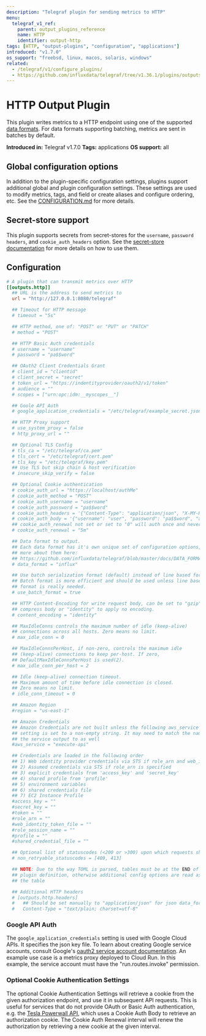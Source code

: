 ```yaml
---
description: "Telegraf plugin for sending metrics to HTTP"
menu:
  telegraf_v1_ref:
    parent: output_plugins_reference
    name: HTTP
    identifier: output-http
tags: [HTTP, "output-plugins", "configuration", "applications"]
introduced: "v1.7.0"
os_support: "freebsd, linux, macos, solaris, windows"
related:
  - /telegraf/v1/configure_plugins/
  - https://github.com/influxdata/telegraf/tree/v1.36.1/plugins/outputs/http/README.md, HTTP Plugin Source
---
```


# HTTP Output Plugin

This plugin writes metrics to a HTTP endpoint using one of the supported
[data formats](/telegraf/v1/data_formats/output). For data formats supporting batching, metrics are
sent in batches by default.

**Introduced in:** Telegraf v1.7.0
**Tags:** applications
**OS support:** all

[data_formats]: /docs/DATA_FORMATS_OUTPUT.md

## Global configuration options <!-- @/docs/includes/plugin_config.md -->

In addition to the plugin-specific configuration settings, plugins support
additional global and plugin configuration settings. These settings are used to
modify metrics, tags, and field or create aliases and configure ordering, etc.
See the [CONFIGURATION.md](/telegraf/v1/configuration/#plugins) for more details.

[CONFIGURATION.md]: ../../../docs/CONFIGURATION.md#plugins

## Secret-store support

This plugin supports secrets from secret-stores for the `username`, `password`
`headers`, and `cookie_auth_headers` option.
See the [secret-store documentation](/telegraf/v1/configuration/#secret-store-secrets) for more details on how
to use them.

[SECRETSTORE]: ../../../docs/CONFIGURATION.md#secret-store-secrets

## Configuration

```toml @sample.conf
# A plugin that can transmit metrics over HTTP
[[outputs.http]]
  ## URL is the address to send metrics to
  url = "http://127.0.0.1:8080/telegraf"

  ## Timeout for HTTP message
  # timeout = "5s"

  ## HTTP method, one of: "POST" or "PUT" or "PATCH"
  # method = "POST"

  ## HTTP Basic Auth credentials
  # username = "username"
  # password = "pa$$word"

  ## OAuth2 Client Credentials Grant
  # client_id = "clientid"
  # client_secret = "secret"
  # token_url = "https://indentityprovider/oauth2/v1/token"
  # audience = ""
  # scopes = ["urn:opc:idm:__myscopes__"]

  ## Goole API Auth
  # google_application_credentials = "/etc/telegraf/example_secret.json"

  ## HTTP Proxy support
  # use_system_proxy = false
  # http_proxy_url = ""

  ## Optional TLS Config
  # tls_ca = "/etc/telegraf/ca.pem"
  # tls_cert = "/etc/telegraf/cert.pem"
  # tls_key = "/etc/telegraf/key.pem"
  ## Use TLS but skip chain & host verification
  # insecure_skip_verify = false

  ## Optional Cookie authentication
  # cookie_auth_url = "https://localhost/authMe"
  # cookie_auth_method = "POST"
  # cookie_auth_username = "username"
  # cookie_auth_password = "pa$$word"
  # cookie_auth_headers = '{"Content-Type": "application/json", "X-MY-HEADER":"hello"}'
  # cookie_auth_body = '{"username": "user", "password": "pa$$word", "authenticate": "me"}'
  ## cookie_auth_renewal not set or set to "0" will auth once and never renew the cookie
  # cookie_auth_renewal = "5m"

  ## Data format to output.
  ## Each data format has it's own unique set of configuration options, read
  ## more about them here:
  ## https://github.com/influxdata/telegraf/blob/master/docs/DATA_FORMATS_OUTPUT.md
  # data_format = "influx"

  ## Use batch serialization format (default) instead of line based format.
  ## Batch format is more efficient and should be used unless line based
  ## format is really needed.
  # use_batch_format = true

  ## HTTP Content-Encoding for write request body, can be set to "gzip" to
  ## compress body or "identity" to apply no encoding.
  # content_encoding = "identity"

  ## MaxIdleConns controls the maximum number of idle (keep-alive)
  ## connections across all hosts. Zero means no limit.
  # max_idle_conn = 0

  ## MaxIdleConnsPerHost, if non-zero, controls the maximum idle
  ## (keep-alive) connections to keep per-host. If zero,
  ## DefaultMaxIdleConnsPerHost is used(2).
  # max_idle_conn_per_host = 2

  ## Idle (keep-alive) connection timeout.
  ## Maximum amount of time before idle connection is closed.
  ## Zero means no limit.
  # idle_conn_timeout = 0

  ## Amazon Region
  #region = "us-east-1"

  ## Amazon Credentials
  ## Amazon Credentials are not built unless the following aws_service
  ## setting is set to a non-empty string. It may need to match the name of
  ## the service output to as well
  #aws_service = "execute-api"

  ## Credentials are loaded in the following order
  ## 1) Web identity provider credentials via STS if role_arn and web_identity_token_file are specified
  ## 2) Assumed credentials via STS if role_arn is specified
  ## 3) explicit credentials from 'access_key' and 'secret_key'
  ## 4) shared profile from 'profile'
  ## 5) environment variables
  ## 6) shared credentials file
  ## 7) EC2 Instance Profile
  #access_key = ""
  #secret_key = ""
  #token = ""
  #role_arn = ""
  #web_identity_token_file = ""
  #role_session_name = ""
  #profile = ""
  #shared_credential_file = ""

  ## Optional list of statuscodes (<200 or >300) upon which requests should not be retried
  # non_retryable_statuscodes = [409, 413]

  ## NOTE: Due to the way TOML is parsed, tables must be at the END of the
  ## plugin definition, otherwise additional config options are read as part of
  ## the table

  ## Additional HTTP headers
  # [outputs.http.headers]
  #   ## Should be set manually to "application/json" for json data_format
  #   Content-Type = "text/plain; charset=utf-8"
```

### Google API Auth

The `google_application_credentials` setting is used with Google Cloud APIs.
It specifies the json key file. To learn about creating Google service accounts,
consult Google's [oauth2 service account documentation](https://cloud.google.com/docs/authentication/production#create_service_account).
An example use case is a metrics proxy deployed to Cloud Run. In this example,
the service account must have the "run.routes.invoke" permission.

[create_service_account]: https://cloud.google.com/docs/authentication/production#create_service_account

### Optional Cookie Authentication Settings

The optional Cookie Authentication Settings will retrieve a cookie from the
given authorization endpoint, and use it in subsequent API requests.  This is
useful for services that do not provide OAuth or Basic Auth authentication,
e.g. the [Tesla Powerwall API](https://www.tesla.com/support/energy/powerwall/own/monitoring-from-home-network), which uses a Cookie Auth Body to
retrieve an authorization cookie.  The Cookie Auth Renewal interval will renew
the authorization by retrieving a new cookie at the given interval.

[powerwall]: https://www.tesla.com/support/energy/powerwall/own/monitoring-from-home-network
